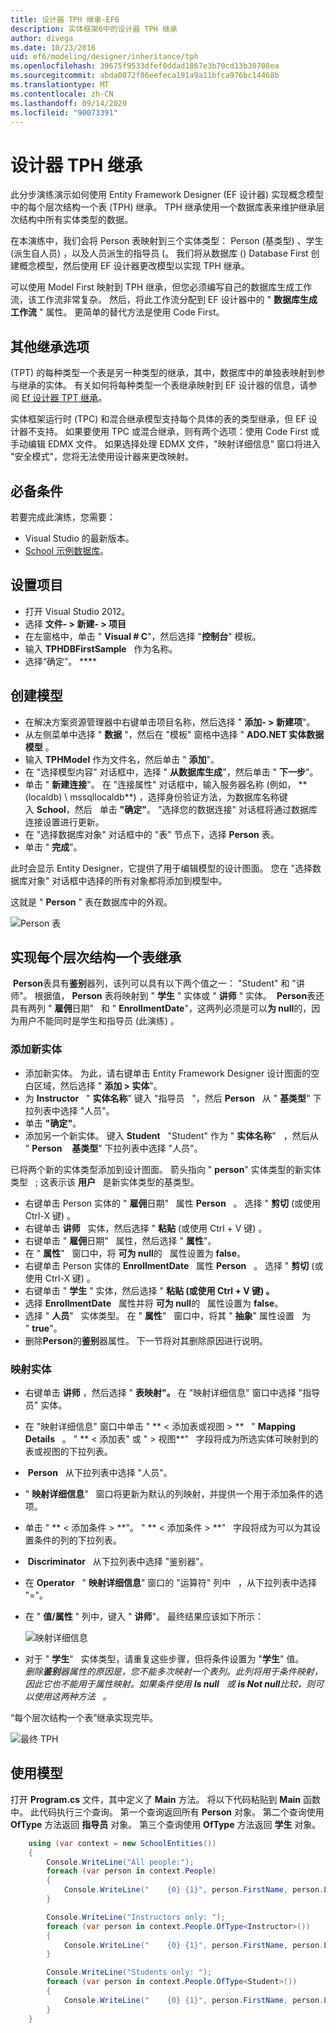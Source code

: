 ```yaml
---
title: 设计器 TPH 继承-EF6
description: 实体框架6中的设计器 TPH 继承
author: divega
ms.date: 10/23/2016
uid: ef6/modeling/designer/inheritance/tph
ms.openlocfilehash: 39675f9533dfef0ddad1867e3b70cd13b30708ea
ms.sourcegitcommit: abda0872f86eefeca191a9a11bfca976bc14468b
ms.translationtype: MT
ms.contentlocale: zh-CN
ms.lasthandoff: 09/14/2020
ms.locfileid: "90073391"
---
```

# <a name="designer-tph-inheritance"></a>设计器 TPH 继承
此分步演练演示如何使用 Entity Framework Designer (EF 设计器) 实现概念模型中的每个层次结构一个表 (TPH) 继承。 TPH 继承使用一个数据库表来维护继承层次结构中所有实体类型的数据。

在本演练中，我们会将 Person 表映射到三个实体类型： Person (基类型) 、学生 (派生自人员) ，以及人员派生的指导员 (。 我们将从数据库 () Database First 创建概念模型，然后使用 EF 设计器更改模型以实现 TPH 继承。

可以使用 Model First 映射到 TPH 继承，但您必须编写自己的数据库生成工作流，该工作流非常复杂。 然后，将此工作流分配到 EF 设计器中的 " **数据库生成工作流** " 属性。 更简单的替代方法是使用 Code First。

## <a name="other-inheritance-options"></a>其他继承选项

 (TPT) 的每种类型一个表是另一种类型的继承，其中，数据库中的单独表映射到参与继承的实体。 有关如何将每种类型一个表继承映射到 EF 设计器的信息，请参阅 [Ef 设计器 TPT 继承](xref:ef6/modeling/designer/inheritance/tpt)。

实体框架运行时 (TPC) 和混合继承模型支持每个具体的表的类型继承，但 EF 设计器不支持。 如果要使用 TPC 或混合继承，则有两个选项：使用 Code First 或手动编辑 EDMX 文件。 如果选择处理 EDMX 文件，"映射详细信息" 窗口将进入 "安全模式"，您将无法使用设计器来更改映射。

## <a name="prerequisites"></a>必备条件

若要完成此演练，您需要：

- Visual Studio 的最新版本。
- [School 示例数据库](xref:ef6/resources/school-database)。

## <a name="set-up-the-project"></a>设置项目

-   打开 Visual Studio 2012。
-   选择 **文件- &gt; 新建- &gt; 项目**
-   在左窗格中，单击 " **Visual \# C**"，然后选择 "**控制台**" 模板。
-   输入 **TPHDBFirstSample**   作为名称。
-   选择“确定”。 ****

## <a name="create-a-model"></a>创建模型

-   在解决方案资源管理器中右键单击项目名称，然后选择 " **添加- &gt; 新建项**"。
-   从左侧菜单中选择 " **数据** "，然后在 "模板" 窗格中选择 " **ADO.NET 实体数据模型** 。
-   输入 **TPHModel** 作为文件名，然后单击 " **添加**"。
-   在 "选择模型内容" 对话框中，选择 " **从数据库生成**"，然后单击 " **下一步**"。
-   单击 " **新建连接**"。
    在 "连接属性" 对话框中，输入服务器名称 (例如， ** (localdb) \\ mssqllocaldb**) ，选择身份验证方法，为数据库名称键入 **School**，然后   单击 **"确定"**。
    "选择您的数据连接" 对话框将通过数据库连接设置进行更新。
-   在 "选择数据库对象" 对话框中的 "表" 节点下，选择 **Person** 表。
-   单击 " **完成**"。

此时会显示 Entity Designer，它提供了用于编辑模型的设计图面。 您在 "选择数据库对象" 对话框中选择的所有对象都将添加到模型中。

这就是 " **Person** " 表在数据库中的外观。

![Person 表](~/ef6/media/persontable.png) 

## <a name="implement-table-per-hierarchy-inheritance"></a>实现每个层次结构一个表继承

 **Person**表具有**鉴别**器列，该列可以具有以下两个值之一： "Student" 和 "讲师"。 根据值， **Person** 表将映射到 " **学生** " 实体或 " **讲师** " 实体。  **Person**表还具有两列 " **雇佣**日期"   和 " **EnrollmentDate**"，这两列必须是可以**为 null**的，因为用户不能同时是学生和指导员 (此演练) 。

### <a name="add-new-entities"></a>添加新实体

-   添加新实体。
    为此，请右键单击 Entity Framework Designer 设计图面的空白区域，然后选择 " **添加 &gt; 实体**"。
-   为 **Instructor**   " **实体名称**" 键入 "指导员   "，然后 **Person**   从 " **基类型**" 下拉列表中选择 "人员"。
-   单击 **"确定"**。
-   添加另一个新实体。 键入 **Student**   "Student" 作为 " **实体名称**"   ，然后从 " **Person**    **基类型**" 下拉列表中选择 "人员"。

已将两个新的实体类型添加到设计图面。 箭头指向 " **person**" 实体类型的新实体类型   ; 这表示该 **用户**   是新实体类型的基类型。

-   右键单击 Person 实体的 " **雇佣**日期"   属性 **Person**   。 选择 " **剪切** (或使用 Ctrl-X 键) 。
-   右键单击 **讲师**   实体，然后选择 " **粘贴** (或使用 Ctrl + V 键) 。
-   右键单击 " **雇佣**日期"   属性，然后选择 " **属性**"。
-   在 " **属性**"   窗口中，将 **可为 null**的   属性设置为 **false**。
-   右键单击 Person 实体的 **EnrollmentDate**   属性 **Person**   。 选择 " **剪切** (或使用 Ctrl-X 键) 。
-   右键单击 " **学生** " 实体，然后选择 " **粘贴 (或使用 Ctrl + V 键) 。**
-   选择 **EnrollmentDate**   属性并将 **可为 null**的   属性设置为 **false**。
-   选择 " **人员**"   实体类型。 在 " **属性**"   窗口中，将其 " **抽象**" 属性设置   为 " **true**"。
-   删除**Person**的**鉴别**器属性。 下一节将对其删除原因进行说明。

### <a name="map-the-entities"></a>映射实体

-   右键单击 **讲师** ，然后选择 " **表映射"。**
    在 "映射详细信息" 窗口中选择 "指导员" 实体。
-   在 "映射详细信息" 窗口中单击 " ** &lt; 添加表或视图 &gt; **   " **Mapping Details**   。
    " ** &lt; 添加表" 或 " &gt; 视图**"   字段将成为所选实体可映射到的表或视图的下拉列表。
-    **Person**   从下拉列表中选择 "人员"。
-   " **映射详细信息**"   窗口将更新为默认的列映射，并提供一个用于添加条件的选项。
-   单击 " ** &lt; 添加条件 &gt; **"。
    " ** &lt; 添加条件 &gt; **"   字段将成为可以为其设置条件的列的下拉列表。
-    **Discriminator**   从下拉列表中选择 "鉴别器"。
-   在 **Operator**   " **映射详细信息**" 窗口的 "运算符" 列中   ，从下拉列表中选择 "="。
-   在 " **值/属性** " 列中，键入 " **讲师**"。 最终结果应该如下所示：

    ![映射详细信息](~/ef6/media/mappingdetails2.png)

-   对于 " **学生**"   实体类型，请重复这些步骤，但将条件设置为 "**学生**" 值。  
    *删除**鉴别**器属性的原因是，您不能多次映射一个表列。此列将用于条件映射，因此它也不能用于属性映射。如果条件使用 **Is null**   或 **is Not null**比较，则可以使用这两种方法   。*

“每个层次结构一个表”继承实现完毕。

![最终 TPH](~/ef6/media/finaltph.png)

## <a name="use-the-model"></a>使用模型

打开 **Program.cs** 文件，其中定义了 **Main** 方法。 将以下代码粘贴到 **Main** 函数中。 此代码执行三个查询。 第一个查询返回所有 **Person** 对象。 第二个查询使用 **OfType** 方法返回 **指导员** 对象。 第三个查询使用 **OfType** 方法返回 **学生** 对象。

``` csharp
    using (var context = new SchoolEntities())
    {
        Console.WriteLine("All people:");
        foreach (var person in context.People)
        {
            Console.WriteLine("    {0} {1}", person.FirstName, person.LastName);
        }

        Console.WriteLine("Instructors only: ");
        foreach (var person in context.People.OfType<Instructor>())
        {
            Console.WriteLine("    {0} {1}", person.FirstName, person.LastName);
        }

        Console.WriteLine("Students only: ");
        foreach (var person in context.People.OfType<Student>())
        {
            Console.WriteLine("    {0} {1}", person.FirstName, person.LastName);
        }
    }
```
